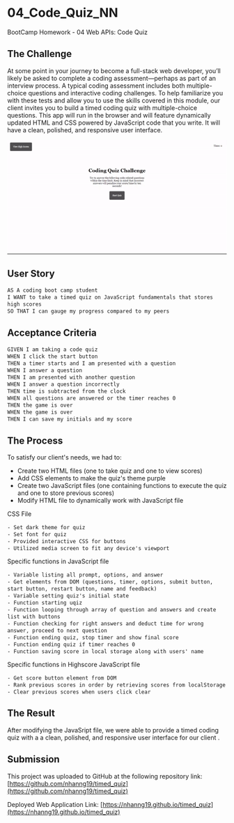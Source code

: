 # 04_Code_Quiz_NN
BootCamp Homework - 04 Web APIs: Code Quiz

## The Challenge
At some point in your journey to become a full-stack web developer, you’ll likely be asked to complete a coding assessment—perhaps as part of an interview process. A typical coding assessment includes both multiple-choice questions and interactive coding challenges.
To help familiarize you with these tests and allow you to use the skills covered in this module, our client invites you to build a timed coding quiz with multiple-choice questions. This app will run in the browser and will feature dynamically updated HTML and CSS powered by JavaScript code that you write. It will have a clean, polished, and responsive user interface.

![](./assets/images/quizgif.gif)


## User Story

```
AS A coding boot camp student
I WANT to take a timed quiz on JavaScript fundamentals that stores high scores
SO THAT I can gauge my progress compared to my peers
```

## Acceptance Criteria

```
GIVEN I am taking a code quiz
WHEN I click the start button
THEN a timer starts and I am presented with a question
WHEN I answer a question
THEN I am presented with another question
WHEN I answer a question incorrectly
THEN time is subtracted from the clock
WHEN all questions are answered or the timer reaches 0
THEN the game is over
WHEN the game is over
THEN I can save my initials and my score
``` 

## The Process
To satisfy our client's needs, we had to:
- Create two HTML files (one to take quiz and one to view scores)
- Add CSS elements to make the quiz's theme purple
- Create two JavaScript files (one containing functions to execute the quiz and one to store previous scores)
- Modify HTML file to dynamically work with JavaScript file

CSS File

```
- Set dark theme for quiz
- Set font for quiz
- Provided interactive CSS for buttons
- Utilized media screen to fit any device's viewport
```
Specific functions in JavaScript file

```
- Variable listing all prompt, options, and answer
- Get elements from DOM (questions, timer, options, submit button, start button, restart button, name and feedback)
- Variable setting quiz's initial state
- Function starting uqiz
- Function looping through array of question and answers and create list with buttons
- Function checking for right answers and deduct time for wrong answer, proceed to next question
- Function ending quiz, stop timer and show final score
- Function ending quiz if timer reaches 0 
- Function saving score in local storage along with users' name
```

Specific functions in Highscore JavaScript file

```
- Get score button element from DOM 
- Rank previous scores in order by retrieving scores from localStorage
- Clear previous scores when users click clear
```
## The Result
After modifying the JavaSript file, we were able to provide a timed coding quiz with a  a clean, polished, and responsive user interface for our client . 

## Submission
This project was uploaded to GitHub at the following repository link:
[https://github.com/nhanng19/timed_quiz](https://github.com/nhanng19/timed_quiz)

Deployed Web Application Link:
[https://nhanng19.github.io/timed_quiz](https://nhanng19.github.io/timed_quiz)
